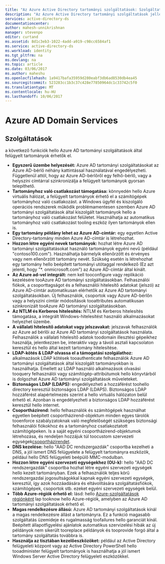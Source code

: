 ```yaml
---
title: "Az Azure Active Directory tartományi szolgáltatások: Szolgáltatások |} Microsoft Docs"
description: "Az Azure Active Directory tartományi szolgáltatások jellemzői"
services: active-directory-ds
documentationcenter: 
author: mahesh-unnikrishnan
manager: stevenpo
editor: curtand
ms.assetid: 8d1c3eb3-1022-4add-a919-c98cc6584af1
ms.service: active-directory-ds
ms.workload: identity
ms.tgt_pltfrm: na
ms.devlang: na
ms.topic: article
ms.date: 03/06/2017
ms.author: maheshu
ms.openlocfilehash: 1a9417bafa35959d280eabf3db6ad8530db4ea45
ms.sourcegitcommit: 523283cc1b3c37c428e77850964dc1c33742c5f0
ms.translationtype: MT
ms.contentlocale: hu-HU
ms.lasthandoff: 10/06/2017
---
```

# <a name="azure-ad-domain-services"></a>Azure AD Domain Services
## <a name="features"></a>Szolgáltatások
a következő funkciók hello Azure AD tartományi szolgáltatások által felügyelt tartományok érhetők el.

* **Egyszerű üzembe helyezését:** Azure AD tartományi szolgáltatásokat az Azure AD-bérlő néhány kattintással használatával engedélyezheti. Függetlenül attól, hogy az Azure AD-bérlőről egy felhő-bérlő, vagy a helyszíni címtárral szinkronizálja a felügyelt tartományok gyorsan telepíthető.
* **Tartományhoz való csatlakozást támogatása:** könnyedén hello Azure virtuális hálózat, a felügyelt tartományok érhető el a számítógépek tartományhoz való csatlakozást. a Windows ügyfél és kiszolgáló operációs rendszerek működik problémamentesen szemben Azure AD tartományi szolgáltatások által kiszolgált tartományok hello a tartományhoz való csatlakozást felületet. Használhatja az automatikus tartományhoz való csatlakozást tooling eszköz ilyen tartományok ellen is.
* **Egy tartomány példány lehet az Azure AD-címtár:** egy egyetlen Active Directory-tartomány minden Azure AD-címtár is létrehozhat.
* **Hozzon létre egyéni nevek tartományok:** hozhat létre Azure AD tartományi szolgáltatásokat használó tartományok egyéni nevű (például "contoso100.com"). Használhatja bármelyik ellenőrzött és érvényes vagy nem ellenőrzött tartomány nevét. Szükség esetén is létrehozhat egy tartomány hello beépített tartományi utótaggal rendelkező (Ez azt jelenti, hogy "*. onmicrosoft.com") az Azure AD-címtár által kínált.
* **Az Azure ad-vel integrált:** nem kell tooconfigure vagy replikáció kezelésére tooAzure AD tartományi szolgáltatásokban. Felhasználói fiókok, a csoporttagságot és a felhasználói hitelesítő adatokat (jelszó) az Azure AD-címtár automatikusan elérhetők az Azure AD tartományi szolgáltatásokban. Új felhasználók, csoportok vagy Azure AD-bérlőn vagy a helyszíni címtár módosítások tooattributes automatikusan szinkronizált tooAzure AD tartományi szolgáltatásokban.
* **Az NTLM és Kerberos hitelesítés:** NTLM és Kerberos hitelesítés támogatása, a integrált Windows-hitelesítést használó alkalmazásokat helyezhet üzembe.
* **A vállalati hitelesítő adatokat vagy jelszavakat:** jelszavak felhasználók az Azure ad bérlői az Azure AD tartományi szolgáltatások használata. Felhasználók a vállalati hitelesítő adatok toodomain illesztési gépeikhez használja, jelentkezzen be, interaktív vagy a távoli asztali kapcsolaton keresztül és hello által kezelt tartomány hitelesítése.
* **LDAP-kötés & LDAP olvassa el a támogatási szolgálathoz:** alkalmazások LDAP kötések tooauthenticate felhasználók Azure AD tartományi szolgáltatások által kiszolgált tartományokban is használhatja. Emellett az LDAP használó alkalmazások olvasási tooquery felhasználói vagy számítógép-attribútumok hello könyvtárból is dolgozhat Azure AD tartományi szolgáltatások műveleteket.
* **Biztonságos LDAP (LDAPS):** engedélyezheti a hozzáférést toohello directory keresztül biztonságos LDAP (LDAPS). Biztonságos LDAP hozzáférést alapértelmezés szerint a hello virtuális hálózaton belül érhető el. Azonban is engedélyezheti a biztonságos LDAP hozzáférést keresztül hello internet.
* **Csoportházirend:** hello felhasználók és számítógépek használhat egyetlen beépített csoportházirend-objektum minden egyes tárolók tooenforce szabályzatoknak való megfelelőségét szükséges biztonsági felhasználói fiókokhoz és a tartományhoz csatlakoztatott számítógépeken. Is a saját egyéni csoportházirend-objektumok létrehozása, és rendeljen hozzájuk túl toocustom szervezeti egységek[csoportházirendet](active-directory-ds-admin-guide-administer-group-policy.md).
* **DNS kezelése:** hello "AAD DC rendszergazdák" csoportba kezelheti a DNS, a jól ismert DNS felügyelete a felügyelt tartományra eszközök, például hello DNS felügyeleti beépülő MMC-modulban.
* **Hozzon létre egyéni szervezeti egységekhez (OU-k):** hello "AAD DC rendszergazdák" csoportba hozhat létre egyéni szervezeti egységek hello kezelt tartományban. Ezek a felhasználók teljes körű rendszergazdai jogosultságokkal kapnak egyéni szervezeti egységek, keresztül, így azok hozzáadására és eltávolítására szolgáltatásfiókok, számítógépek, csoportok stb. ezeket egyéni szervezeti egységek belül.
* **Több Azure-régiók érhető el:** lásd: hello [Azure-szolgáltatások régiónként](https://azure.microsoft.com/regions/#services/) lap tooknow hello Azure-régiók, amelyben az Azure AD tartományi szolgáltatások érhető el.
* **Magas rendelkezésre állású:** Azure AD tartományi szolgáltatások kínál a magas rendelkezésre állást a tartományra. Ez a funkció magasabb szolgáltatás üzemideje és rugalmasság toofailures hello garanciát kínál. Beépített állapotfigyelési ajánlatok automatikus szervizelési hibák az új példányok nem sikerült tooreplace példányok és tooprovide forgó által a tartomány szolgáltatás továbbra is.
* **Használja az tisztában kezelőeszközöket:** például az Active Directory felügyeleti központ vagy az Active Directory PowerShell hello tooadminister felügyelt tartományok is használhatja a jól ismert Windows Server Active Directory felügyeleti eszközökkel.
